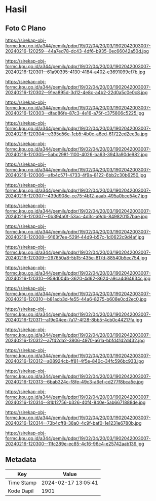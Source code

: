 # Hasil

## Foto C Plano

https://sirekap-obj-formc.kpu.go.id/a344/pemilu/pdpr/19/02/04/20/03/1902042003007-20240216-120259--44a7ed78-dc43-4df6-b935-0ec66042a50d.jpg

https://sirekap-obj-formc.kpu.go.id/a344/pemilu/pdpr/19/02/04/20/03/1902042003007-20240216-120301--61a90395-4130-4184-a402-e3691099cf7b.jpg

https://sirekap-obj-formc.kpu.go.id/a344/pemilu/pdpr/19/02/04/20/03/1902042003007-20240216-120302--91ea895d-3d12-4e8c-a4b2-22d0a5c0e0c8.jpg

https://sirekap-obj-formc.kpu.go.id/a344/pemilu/pdpr/19/02/04/20/03/1902042003007-20240216-120303--dfad86fe-87c3-4e16-a75f-c375806c5225.jpg

https://sirekap-obj-formc.kpu.go.id/a344/pemilu/pdpr/19/02/04/20/03/1902042003007-20240216-120304--e395d56e-1cb5-4b0c-a6ed-61722ed2ee3a.jpg

https://sirekap-obj-formc.kpu.go.id/a344/pemilu/pdpr/19/02/04/20/03/1902042003007-20240216-120305--5abc298f-1100-4026-ba63-3943a90de982.jpg

https://sirekap-obj-formc.kpu.go.id/a344/pemilu/pdpr/19/02/04/20/03/1902042003007-20240216-120306--afb4c571-4733-4f9a-8122-6bb2c30b6250.jpg

https://sirekap-obj-formc.kpu.go.id/a344/pemilu/pdpr/19/02/04/20/03/1902042003007-20240216-120307--439d908e-ce75-4b12-aaab-495a0bce54e7.jpg

https://sirekap-obj-formc.kpu.go.id/a344/pemilu/pdpr/19/02/04/20/03/1902042003007-20240216-120307--0b394a0f-53ac-4d3c-a9db-849820157bae.jpg

https://sirekap-obj-formc.kpu.go.id/a344/pemilu/pdpr/19/02/04/20/03/1902042003007-20240216-120308--9163f7ee-529f-44d9-b57c-1d0622c9d4af.jpg

https://sirekap-obj-formc.kpu.go.id/a344/pemilu/pdpr/19/02/04/20/03/1902042003007-20240216-120309--297650a8-5b15-435e-817d-88540b5ec754.jpg

https://sirekap-obj-formc.kpu.go.id/a344/pemilu/pdpr/19/02/04/20/03/1902042003007-20240216-120310--959d004b-3620-4d62-8624-a9ca4d64634c.jpg

https://sirekap-obj-formc.kpu.go.id/a344/pemilu/pdpr/19/02/04/20/03/1902042003007-20240216-120310--b81acb3d-fe55-44a6-8275-b608e0cd2ec0.jpg

https://sirekap-obj-formc.kpu.go.id/a344/pemilu/pdpr/19/02/04/20/03/1902042003007-20240216-120311--a19e04ee-7a17-4f28-8bb5-4cb0c44217fa.jpg

https://sirekap-obj-formc.kpu.go.id/a344/pemilu/pdpr/19/02/04/20/03/1902042003007-20240216-120312--a7f42da2-3806-4970-a61a-bbfd41d2d432.jpg

https://sirekap-obj-formc.kpu.go.id/a344/pemilu/pdpr/19/02/04/20/03/1902042003007-20240216-120312--a08924cb-ff81-4f5e-840c-34fc596bc933.jpg

https://sirekap-obj-formc.kpu.go.id/a344/pemilu/pdpr/19/02/04/20/03/1902042003007-20240216-120313--6bab324c-f8fe-49c3-a6ef-cd277f8bca5e.jpg

https://sirekap-obj-formc.kpu.go.id/a344/pemilu/pdpr/19/02/04/20/03/1902042003007-20240216-120314--81b12756-b326-40f4-840e-5ab6671888de.jpg

https://sirekap-obj-formc.kpu.go.id/a344/pemilu/pdpr/19/02/04/20/03/1902042003007-20240216-120314--73b4cff8-38a0-4c9f-baf0-1e1231e6780b.jpg

https://sirekap-obj-formc.kpu.go.id/a344/pemilu/pdpr/19/02/04/20/03/1902042003007-20240216-120300--11fc289e-ec85-4c16-96c4-e25742aab139.jpg


## Metadata

| Key        | Value               |
| ---------- | ------------------- |
| Time Stamp | 2024-02-17 13:05:41 |
| Kode Dapil | 1901                |



